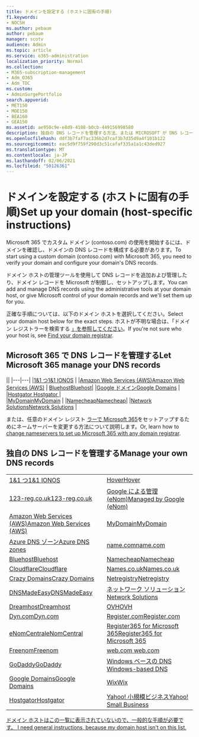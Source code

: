 ```yaml
---
title: ドメインを設定する (ホストに固有の手順)
f1.keywords:
- NOCSH
ms.author: pebaum
author: pebaum
manager: scotv
audience: Admin
ms.topic: article
ms.service: o365-administration
localization_priority: Normal
ms.collection:
- M365-subscription-management
- Adm_O365
- Adm_TOC
ms.custom:
- AdminSurgePortfolio
search.appverid:
- MET150
- MOE150
- BEA160
- GEA150
ms.assetid: ae950c9e-e8d9-4108-b0cb-449156998580
description: 独自の DNS レコードを管理する方法、または MICROSOFT が DNS レコードを管理する方法について説明します。
ms.openlocfilehash: ddf3b7faf7ac336b2d7caf3b7d35d9a4f101b122
ms.sourcegitcommit: eac5d9f759f290d3c51cafaf335a1a1c43ded927
ms.translationtype: MT
ms.contentlocale: ja-JP
ms.lasthandoff: 02/06/2021
ms.locfileid: "50126361"
---
```

# <a name="set-up-your-domain-host-specific-instructions"></a><span data-ttu-id="ee160-103">ドメインを設定する (ホストに固有の手順)</span><span class="sxs-lookup"><span data-stu-id="ee160-103">Set up your domain (host-specific instructions)</span></span>

<span data-ttu-id="ee160-104">Microsoft 365 でカスタム ドメイン (contoso.com) の使用を開始するには、ドメインを確認し、ドメインの DNS レコードを構成する必要があります。</span><span class="sxs-lookup"><span data-stu-id="ee160-104">To start using a custom domain (contoso.com) with Microsoft 365, you need to verify your domain and configure your domain's DNS records.</span></span> 
  
<span data-ttu-id="ee160-105">ドメイン ホストの管理ツールを使用して DNS レコードを追加および管理したり、ドメイン レコードを Microsoft が制御し、セットアップします。</span><span class="sxs-lookup"><span data-stu-id="ee160-105">You can add and manage DNS records using the administrative tools at your domain host, or give Microsoft control of your domain records and we'll set them up for you.</span></span>
  
<span data-ttu-id="ee160-106">正確な手順については、以下のドメイン ホストを選択してください。</span><span class="sxs-lookup"><span data-stu-id="ee160-106">Select your domain host below for the exact steps.</span></span> <span data-ttu-id="ee160-107">ホストが不明な場合は、「ドメイン レジストラーを検索する [」を参照してください](find-your-domain-registrar.md)。</span><span class="sxs-lookup"><span data-stu-id="ee160-107">If you're not sure who your host is, see [Find your domain registrar](find-your-domain-registrar.md).</span></span>
  

## <a name="let-microsoft-365-manage-your-dns-records"></a><span data-ttu-id="ee160-108">Microsoft 365 で DNS レコードを管理する</span><span class="sxs-lookup"><span data-stu-id="ee160-108">Let Microsoft 365 manage your DNS records</span></span>

||
|---|---|
|[<span data-ttu-id="ee160-109">1&1 つ</span><span class="sxs-lookup"><span data-stu-id="ee160-109">1&1 IONOS</span></span>](../dns/change-nameservers-at-1-1-internet.md) |
|[<span data-ttu-id="ee160-110">Amazon Web Services (AWS)</span><span class="sxs-lookup"><span data-stu-id="ee160-110">Amazon Web Services (AWS)</span></span>](../dns/change-nameservers-at-aws.md) |
 [<span data-ttu-id="ee160-111">Bluehost</span><span class="sxs-lookup"><span data-stu-id="ee160-111">Bluehost</span></span>](../dns/change-nameservers-at-bluehost.md)|
|[<span data-ttu-id="ee160-112">Google ドメイン</span><span class="sxs-lookup"><span data-stu-id="ee160-112">Google   Domains</span></span>](../dns/change-nameservers-at-google-domains.md) |
|[<span data-ttu-id="ee160-113">Hostgator   </span><span class="sxs-lookup"><span data-stu-id="ee160-113">Hostgator   </span></span>](../dns/change-nameservers-at-hostgator.md)  |  
|[<span data-ttu-id="ee160-114">MyDomain</span><span class="sxs-lookup"><span data-stu-id="ee160-114">MyDomain</span></span>](../dns/change-nameservers-at-mydomain.md) | 
|[<span data-ttu-id="ee160-115">Namecheap</span><span class="sxs-lookup"><span data-stu-id="ee160-115">Namecheap</span></span>](../dns/change-nameservers-at-namecheap.md)|
|[<span data-ttu-id="ee160-116">Network Solutions</span><span class="sxs-lookup"><span data-stu-id="ee160-116">Network Solutions</span></span>](../dns/change-nameservers-at-network-solutions.md) |  

<span data-ttu-id="ee160-117">または、任意のドメイン レジスト [ラーで Microsoft 365](change-nameservers-at-any-domain-registrar.md)をセットアップするためにネームサーバーを変更する方法について説明します。</span><span class="sxs-lookup"><span data-stu-id="ee160-117">Or, learn how to [change nameservers to set up Microsoft 365 with any domain registrar](change-nameservers-at-any-domain-registrar.md).</span></span>

## <a name="manage-your-own-dns-records"></a><span data-ttu-id="ee160-118">独自の DNS レコードを管理する</span><span class="sxs-lookup"><span data-stu-id="ee160-118">Manage your own DNS records</span></span>

|                           |                          |
|---------------------------|--------------------------|
| [<span data-ttu-id="ee160-119">1&1 つ</span><span class="sxs-lookup"><span data-stu-id="ee160-119">1&1 IONOS</span></span>](../dns/create-dns-records-at-1-1-internet.md) | [<span data-ttu-id="ee160-120">Hover</span><span class="sxs-lookup"><span data-stu-id="ee160-120">Hover</span></span>](../dns/create-dns-records-at-hover.md) |
| [<span data-ttu-id="ee160-121">123-reg.co.uk</span><span class="sxs-lookup"><span data-stu-id="ee160-121">123-reg.co.uk</span></span>](../dns/create-dns-records-at-123-reg-co-uk.md) | [<span data-ttu-id="ee160-122">Google による管理 (eNom)</span><span class="sxs-lookup"><span data-stu-id="ee160-122">Managed   by Google (eNom)</span></span>](../dns/create-dns-records-for-domain-managed-by-google-enom.md)|
| [<span data-ttu-id="ee160-123">Amazon Web Services (AWS)</span><span class="sxs-lookup"><span data-stu-id="ee160-123">Amazon Web Services (AWS)</span></span>](../dns/create-dns-records-at-aws.md) | [<span data-ttu-id="ee160-124">MyDomain</span><span class="sxs-lookup"><span data-stu-id="ee160-124">MyDomain</span></span>](../dns/create-dns-records-at-mydomain.md) |
| [<span data-ttu-id="ee160-125">Azure DNS ゾーン</span><span class="sxs-lookup"><span data-stu-id="ee160-125">Azure DNS zones</span></span>](../dns/create-dns-records-for-azure-dns-zones.md) | [<span data-ttu-id="ee160-126">name.com</span><span class="sxs-lookup"><span data-stu-id="ee160-126">name.com</span></span>](../dns/create-dns-records-at-name-com.md) |
| [<span data-ttu-id="ee160-127">Bluehost</span><span class="sxs-lookup"><span data-stu-id="ee160-127">Bluehost</span></span>](../dns/create-dns-records-at-bluehost.md) | [<span data-ttu-id="ee160-128">Namecheap</span><span class="sxs-lookup"><span data-stu-id="ee160-128">Namecheap</span></span>](../dns/create-dns-records-at-namecheap.md)|
| [<span data-ttu-id="ee160-129">Cloudflare</span><span class="sxs-lookup"><span data-stu-id="ee160-129">Cloudflare</span></span>](../dns/create-dns-records-at-cloudflare.md)| [<span data-ttu-id="ee160-130">Names.co.uk</span><span class="sxs-lookup"><span data-stu-id="ee160-130">Names.co.uk</span></span>](../dns/create-dns-records-at-names-co-uk.md) |
|  [<span data-ttu-id="ee160-131">Crazy Domains</span><span class="sxs-lookup"><span data-stu-id="ee160-131">Crazy Domains</span></span>](../dns/create-dns-records-at-crazy-domains.md)| [<span data-ttu-id="ee160-132">Netregistry</span><span class="sxs-lookup"><span data-stu-id="ee160-132">Netregistry</span></span>](../dns/create-dns-records-at-netregistry.md) |
|[<span data-ttu-id="ee160-133">DNSMadeEasy</span><span class="sxs-lookup"><span data-stu-id="ee160-133">DNSMadeEasy</span></span>](../dns/create-dns-records-at-dnsmadeeasy.md) | [<span data-ttu-id="ee160-134">ネットワーク ソリューション</span><span class="sxs-lookup"><span data-stu-id="ee160-134">Network   Solutions</span></span>](../dns/create-dns-records-at-network-solutions.md) |
|[<span data-ttu-id="ee160-135">Dreamhost</span><span class="sxs-lookup"><span data-stu-id="ee160-135">Dreamhost</span></span>](../dns/create-dns-records-at-dreamhost.md)  | [<span data-ttu-id="ee160-136">OVH</span><span class="sxs-lookup"><span data-stu-id="ee160-136">OVH</span></span>](../dns/create-dns-records-at-ovh.md) |
|  [<span data-ttu-id="ee160-137">Dyn.com</span><span class="sxs-lookup"><span data-stu-id="ee160-137">Dyn.com</span></span>](../dns/create-dns-records-at-dyn-com.md) | [<span data-ttu-id="ee160-138">Register.com</span><span class="sxs-lookup"><span data-stu-id="ee160-138">Register.com</span></span>](../dns/create-dns-records-at-register-com.md) |
| [<span data-ttu-id="ee160-139">eNomCentral</span><span class="sxs-lookup"><span data-stu-id="ee160-139">eNomCentral</span></span>](../dns/create-dns-records-at-enomcentral.md)| [<span data-ttu-id="ee160-140">Register365 for Microsoft 365</span><span class="sxs-lookup"><span data-stu-id="ee160-140">Register365 for Microsoft 365</span></span>](../dns/create-dns-records-at-register365.md)  |
| [<span data-ttu-id="ee160-141">Freenom</span><span class="sxs-lookup"><span data-stu-id="ee160-141">Freenom</span></span>](../dns/create-dns-records-at-freenom.md) | [<span data-ttu-id="ee160-142"> web.com </span><span class="sxs-lookup"><span data-stu-id="ee160-142"> web.com </span></span>](../dns/create-dns-records-at-web-com.md)|
|[<span data-ttu-id="ee160-143">GoDaddy</span><span class="sxs-lookup"><span data-stu-id="ee160-143">GoDaddy</span></span>](../dns/create-dns-records-at-godaddy.md)|[<span data-ttu-id="ee160-144"> Windows ベースの DNS</span><span class="sxs-lookup"><span data-stu-id="ee160-144"> Windows-based DNS</span></span>](../dns/create-dns-records-using-windows-based-dns.md)   |
| [<span data-ttu-id="ee160-145">Google Domains</span><span class="sxs-lookup"><span data-stu-id="ee160-145">Google Domains</span></span>](../dns/create-dns-records-at-google-domains.md) |[<span data-ttu-id="ee160-146">Wix</span><span class="sxs-lookup"><span data-stu-id="ee160-146">Wix</span></span>](../dns/create-dns-records-at-wix.md) |
|[<span data-ttu-id="ee160-147">Hostgator</span><span class="sxs-lookup"><span data-stu-id="ee160-147">Hostgator</span></span>](../dns/create-dns-records-at-hostgator.md)  | [<span data-ttu-id="ee160-148">Yahoo!  小規模ビジネス</span><span class="sxs-lookup"><span data-stu-id="ee160-148">Yahoo!   Small Business</span></span>](../dns/create-dns-records-at-yahoo-small-business.md)  |

[<span data-ttu-id="ee160-149">ドメイン ホストはこの一覧に表示されていないので、一般的な手順が必要です。 </span><span class="sxs-lookup"><span data-stu-id="ee160-149">I need general instructions, because my domain host isn't on this list. </span></span>](create-dns-records-at-any-dns-hosting-provider.md)
   
